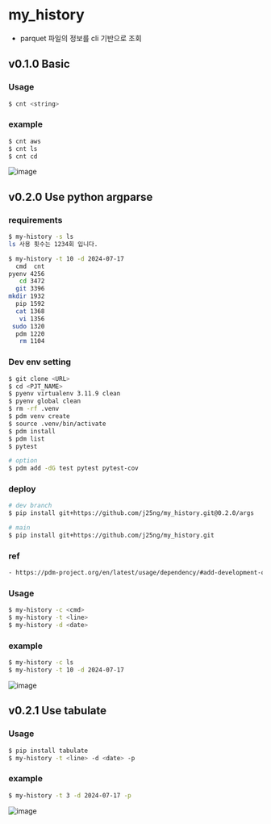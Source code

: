 # my_history
- parquet 파일의 정보를 cli 기반으로 조회
## v0.1.0 Basic
### Usage
```bash
$ cnt <string>
```
### example
```bash
$ cnt aws
$ cnt ls
$ cnt cd
```
![image](https://github.com/user-attachments/assets/62a9989c-a0cf-4770-8992-df9711f3def4)

## v0.2.0 Use python argparse
### requirements
```bash
$ my-history -s ls
ls 사용 횟수는 1234회 입니다.

$ my-history -t 10 -d 2024-07-17
  cmd  cnt
pyenv 4256
   cd 3472
  git 3396
mkdir 1932
  pip 1592
  cat 1368
   vi 1356
 sudo 1320
  pdm 1220
   rm 1104
```

### Dev env setting
```bash
$ git clone <URL>
$ cd <PJT_NAME>
$ pyenv virtualenv 3.11.9 clean 
$ pyenv global clean 
$ rm -rf .venv
$ pdm venv create
$ source .venv/bin/activate
$ pdm install
$ pdm list
$ pytest

# option
$ pdm add -dG test pytest pytest-cov
```

### deploy
```bash
# dev branch
$ pip install git+https://github.com/j25ng/my_history.git@0.2.0/args

# main
$ pip install git+https://github.com/j25ng/my_history.git
```

### ref
```bash
- https://pdm-project.org/en/latest/usage/dependency/#add-development-only-dependencies
```

### Usage
```bash
$ my-history -c <cmd>
$ my-history -t <line>
$ my-history -d <date>
```
### example
```bash
$ my-history -c ls
$ my-history -t 10 -d 2024-07-17
```
![image](https://github.com/user-attachments/assets/f3f50f3f-6758-49e9-9a36-7b9a9b40856b)

## v0.2.1 Use tabulate
### Usage
```bash
$ pip install tabulate
$ my-history -t <line> -d <date> -p
```
### example
```bash
$ my-history -t 3 -d 2024-07-17 -p
```
![image](https://github.com/user-attachments/assets/1a176b15-189b-48d1-ba88-0336a8db2e3b)

